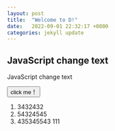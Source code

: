 ```yaml
---
layout: post
title:  "Welcome to D!"
date:   2022-09-01 22:32:17 +0800
categories: jekyll update
---
```

<h2>JavaScript change text</h2>

<p id="demo">JavaScript change text</p>

<button type="button" onclick='document.getElementById("demo").innerHTML = "Hello JavaScript!"'>click me！</button>

1. 3432432
2. 54324545
3. 435345543
111

